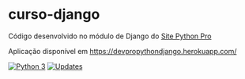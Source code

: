 # curso-django
Código desenvolvido no módulo de Django do [Site Python Pro](www.python.pro.br)

Aplicação disponível em https://devpropythondjango.herokuapp.com/

[![Python 3](https://pyup.io/repos/github/LeandroYamada/curso-django/python-3-shield.svg)](https://pyup.io/repos/github/LeandroYamada/curso-django/)
[![Updates](https://pyup.io/repos/github/LeandroYamada/curso-django/shield.svg)](https://pyup.io/repos/github/LeandroYamada/curso-django/)


